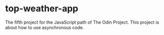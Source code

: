 # top-weather-app
The fifth project for the JavaScript path of The Odin Project. This project is about how to use asynchronous code.
